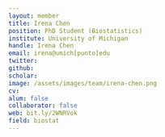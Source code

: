 ```yaml
---
layout: member
title: Irena Chen
position: PhD Student (Biostatistics)
institute: University of Michigan
handle: Irena Chen
email: irena@umich[punto]edu
twitter: 
github: 
scholar: 
image: /assets/images/team/irena-chen.png
cv: 
alum: false
collaborator: false                               
web: bit.ly/2WNRVok
field: biostat
---
```


